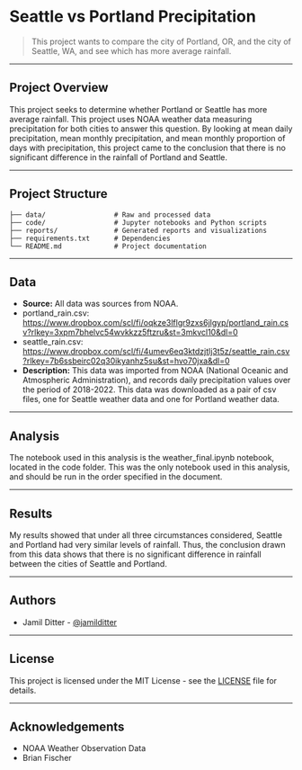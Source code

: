 # Seattle vs Portland Precipitation

> This project wants to compare the city of Portland, OR, and the city of Seattle, WA, and see which has more average rainfall.

---

## Project Overview

This project seeks to determine whether Portland or Seattle has more average rainfall. This project uses NOAA weather data measuring precipitation for both cities to answer this question. By looking at mean daily precipitation, mean monthly precipitation, and mean monthly proportion of days with precipitation, this project came to the conclusion that there is no significant difference in the rainfall of Portland and Seattle.

---

## Project Structure

```
├── data/                 # Raw and processed data
├── code/                 # Jupyter notebooks and Python scripts
├── reports/              # Generated reports and visualizations
├── requirements.txt      # Dependencies
└── README.md             # Project documentation
```

---

## Data

- **Source:** All data was sources from NOAA.
- portland_rain.csv: https://www.dropbox.com/scl/fi/oqkze3lflgr9zxs6jlgyp/portland_rain.csv?rlkey=3xpm7bhelvc54wvkkzz5ftzru&st=3mkvcl10&dl=0
- seattle_rain.csv: https://www.dropbox.com/scl/fi/4umev6eq3ktdzjtlj3t5z/seattle_rain.csv?rlkey=7b6ssbeirc02q30ikyanhz5su&st=hvo70jxa&dl=0
- **Description:** This data was imported from NOAA (National Oceanic and Atmospheric Administration), and records daily precipitation values over the period of 2018-2022. This data was downloaded as a pair of csv files, one for Seattle weather data and one for Portland weather data.
---

## Analysis

The notebook used in this analysis is the weather_final.ipynb notebook, located in the code folder. This was the only notebook used in this analysis,
and should be run in the order specified in the document.

---

## Results

My results showed that under all three circumstances considered, Seattle and Portland had very similar levels of rainfall. Thus, the conclusion drawn from this data shows that there is no significant difference in rainfall between the cities of Seattle and Portland. 

---

## Authors

- Jamil Ditter - [@jamilditter](https://github.com/jamilditter)

---

## License

This project is licensed under the MIT License - see the [LICENSE](LICENSE) file for details.

---

## Acknowledgements

- NOAA Weather Observation Data
- Brian Fischer
